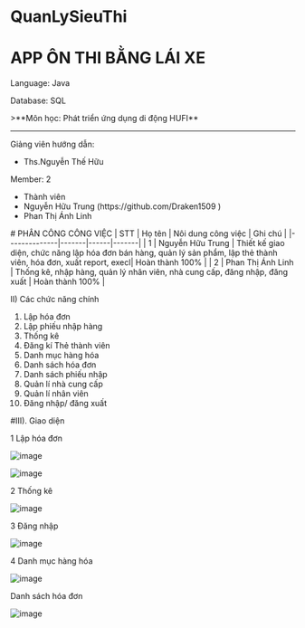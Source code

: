 # QuanLySieuThi 
# APP ÔN THI BẰNG LÁI XE
<p>Language: Java </p>
<p>Database: SQL </p>
>**Môn học: Phát triển ứng dụng di động HUFI**

<hr/>
<p>Giảng viên hướng dẫn:</p>
<ul>
  <li>Ths.Nguyễn Thế Hữu</li>
</ul>
<p>Member: 2</p> 
<ul>
  <li>Thành viên </li>
  <li>Nguyễn Hữu Trung (https://github.com/Draken1509 )</li>
  <li>Phan Thị Ánh Linh</li>
</ul>
# PHÂN CÔNG CÔNG VIỆC
| STT | Họ tên  | Nôi dung công việc | Ghi chú |
|--------------|-------|------|-------|
| 1 | Nguyễn Hữu Trung |  Thiết kế giao diện, chức năng lập hóa đơn bán hàng, quản lý sản phẩm, lập thẻ thành viên, hóa đơn, xuất report, execl| Hoàn thành 100%  |
| 2 | Phan Thị Ánh Linh | Thống kê, nhập hàng, quản lý nhân viên, nhà cung cấp, đăng nhập, đăng xuất | Hoàn thành 100% |

II) Các chức năng chính
1. Lập hóa đơn
2. Lập phiếu nhập hàng
3. Thống kê
4. Đăng kí Thẻ thành viên
5. Danh mục hàng hóa
6. Danh sách hóa đơn
7. Danh sách phiếu nhập
8. Quản lí nhà cung cấp
9. Quản lí nhân viên
10. Đăng nhập/ đăng xuất

#III). Giao diện
<p> 1 Lập hóa đơn </p>

![image](https://user-images.githubusercontent.com/86176263/270354102-b501f239-a99c-478f-866a-b54cb23dc22a.png)

![image](https://user-images.githubusercontent.com/86176263/270357996-77e710a2-e143-4f66-acd0-70ef82a27dbc.png)
<p> 2 Thống kê </p>

![image](https://user-images.githubusercontent.com/86176263/270358019-4c6ee698-f0cc-4cd2-bd5e-be9e5189272a.png)

<p> 3 Đăng nhập </p>

![image](https://user-images.githubusercontent.com/86176263/270357970-2553a60c-1ef5-4d2a-8fd4-e310265bcfb9.png)
<p> 4 Danh mục hàng hóa </p>

![image](https://user-images.githubusercontent.com/86176263/270357977-3f00b64a-e5b9-46a3-8dde-0128f82f0eba.png)

<p> Danh sách hóa đơn </p>

![image](https://user-images.githubusercontent.com/86176263/270357986-b4c93d9f-5266-4f5b-b4be-d0e9361196fc.png)
